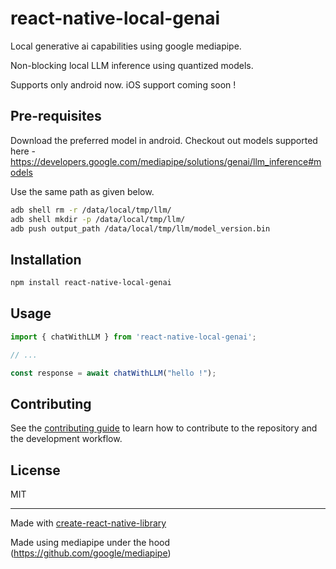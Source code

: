 # react-native-local-genai

Local generative ai capabilities using google mediapipe.

Non-blocking local LLM inference using quantized models.

Supports only android now. iOS support coming soon !

## Pre-requisites

Download the preferred model in android.
Checkout out models supported here - https://developers.google.com/mediapipe/solutions/genai/llm_inference#models

Use the same path as given below.

```sh
adb shell rm -r /data/local/tmp/llm/
adb shell mkdir -p /data/local/tmp/llm/
adb push output_path /data/local/tmp/llm/model_version.bin
```

## Installation

```sh
npm install react-native-local-genai
```

## Usage

```js
import { chatWithLLM } from 'react-native-local-genai';

// ...

const response = await chatWithLLM("hello !");
```

## Contributing

See the [contributing guide](CONTRIBUTING.md) to learn how to contribute to the repository and the development workflow.

## License

MIT

---

Made with [create-react-native-library](https://github.com/callstack/react-native-builder-bob)

Made using mediapipe under the hood (https://github.com/google/mediapipe)